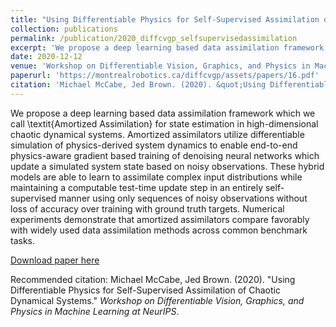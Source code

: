 ```yaml
---
title: "Using Differentiable Physics for Self-Supervised Assimilation of Chaotic Dynamical Systems"
collection: publications
permalink: /publication/2020_diffcvgp_selfsupervisedassimilation
excerpt: 'We propose a deep learning based data assimilation framework which we call \textit{Amortized Assimilation} for state estimation in high-dimensional chaotic dynamical systems. Amortized assimilators utilize differentiable simulation of physics-derived system dynamics to enable end-to-end physics-aware gradient based training of denoising neural networks which update a simulated system state based on noisy observations. These hybrid models are able to learn to assimilate complex input distributions while maintaining a computable test-time update step in an entirely self-supervised manner using only sequences of noisy observations without loss of accuracy over training with ground truth targets. Numerical experiments demonstrate that amortized assimilators compare favorably with widely used data assimilation methods across common benchmark tasks.'
date: 2020-12-12
venue: 'Workshop on Differentiable Vision, Graphics, and Physics in Machine Learning at NeurIPS 2020'
paperurl: 'https://montrealrobotics.ca/diffcvgp/assets/papers/16.pdf'
citation: 'Michael McCabe, Jed Brown. (2020). &quot;Using Differentiable Physics for Self-Supervised Assimilation of Chaotic Dynamical Systems.&quot; <i>Workshop on Differentiable Vision, Graphics, and Physics in Machine Learning at NeurIPS</i>.'
---
```

We propose a deep learning based data assimilation framework which we call \textit{Amortized Assimilation} for state estimation in high-dimensional chaotic dynamical systems. Amortized assimilators utilize differentiable simulation of physics-derived system dynamics to enable end-to-end physics-aware gradient based training of denoising neural networks which update a simulated system state based on noisy observations. These hybrid models are able to learn to assimilate complex input distributions while maintaining a computable test-time update step in an entirely self-supervised manner using only sequences of noisy observations without loss of accuracy over training with ground truth targets. Numerical experiments demonstrate that amortized assimilators compare favorably with widely used data assimilation methods across common benchmark tasks.

[Download paper here](https://montrealrobotics.ca/diffcvgp/assets/papers/16.pdf)

Recommended citation: Michael McCabe, Jed Brown. (2020). "Using Differentiable Physics for Self-Supervised Assimilation of Chaotic Dynamical Systems." <i>Workshop on Differentiable Vision, Graphics, and Physics in Machine Learning at NeurIPS</i>.
